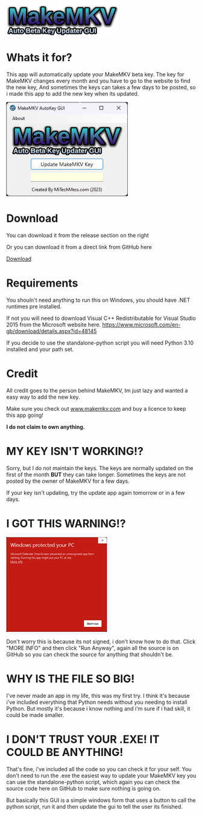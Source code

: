 ![logo](images/MakeMKV_AutoKey_GUI_logo.png?raw=true "logo")

# Whats it for?
This app will automatically update your MakeMKV beta key.
The key for MakeMKV changes every month and you have to go to the website to find the new key, 
And sometimes the keys can takes a few days to be posted, so i made this app to add the new key when its updated.


![screenshot](images/gui.png?raw=true "screenshot")
# Download

You can download it from the release section on the right

Or you can download it from a direct link from GitHub here

[Download](https://github.com/MiTechMess/MakeMKV_AutoKey_GUI/releases/download/v1.0.0/MakeMKV_AutoKey_GUI.exe)

# Requirements
You shouln't need anything to run this on Windows, you should have .NET runtimes pre installed.

If not you will need to download Visual C++ Redistributable for Visual Studio 2015 
from the Microsoft website here.
https://www.microsoft.com/en-gb/download/details.aspx?id=48145

If you decide to use the standalone-python script you 
will need Python 3.10 installed and your path set.

# Credit
All credit goes to the person behind MakeMKV, 
Im just lazy and wanted a easy way to add the new key. 

Make sure you check out www.makemkv.com and buy a licence to keep this app going!

**I do not claim to own anything.**

# MY KEY ISN'T WORKING!?
Sorry, but I do not maintain the keys.
The keys are normally updated on the first of the month **BUT** they can take longer.
Sometimes the keys are not posted by the owner of MakeMKV for a few days.

If your key isn't updating, try the update app again tomorrow or in a few days.

# I GOT THIS WARNING!?
![warning](images/warning.png?raw=true "warning")

Don't worry this is because its not signed, i don't know how to do that. 
Click "MORE INFO" and then click "Run Anyway", again all the source is on GitHub so you can check the source for anything
that shouldn't be. 

# WHY IS THE FILE SO BIG!
I've never made an app in my life, this was my first try.
I think it's because i've included everything that Python needs without you needing to install Python.
But mostly it's because i know nothing and i'm sure if i had skill, it could be made smaller.

# I DON'T TRUST YOUR .EXE! IT COULD BE ANYTHING!
That's fine, i've included all the code so you can check it for your self. 
You don't need to run the .exe the easiest way to update your MakeMKV key you can use the standalone-python script,
which again you can check the source code here on GitHub to make sure nothing is going on.

But basically this GUI is a simple windows form that uses a button to call the python script, 
run it and then update the gui to tell the user its finished. 
